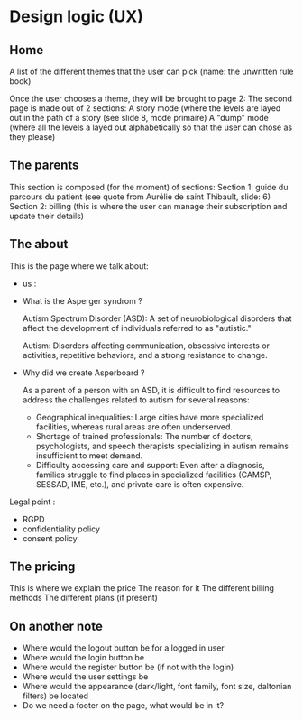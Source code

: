 # Design logic (UX)

## Home

A list of the different themes that the user can pick (name: the unwritten rule book)

Once the user chooses a theme, they will be brought to page 2:
The second page is made out of 2 sections:
A story mode (where the levels are layed out in the path of a story (see slide 8, mode primaire)
A "dump" mode (where all the levels a layed out alphabetically so that the user can chose as they please)

## The parents

This section is composed (for the moment) of sections:
Section 1: guide du parcours du patient (see quote from Aurélie de saint Thibault, slide: 6)
Section 2: billing (this is where the user can manage their subscription and update their details)

## The about

This is the page where we talk about:

* us : 
* What is the Asperger syndrom ?

    Autism Spectrum Disorder (ASD):
    A set of neurobiological disorders that affect the development of individuals referred to as "autistic."

    Autism:
    Disorders affecting communication, obsessive interests or activities, repetitive behaviors, and a strong resistance to change.

* Why did we create Asperboard ?

    As a parent of a person with an ASD, it is difficult to find resources to address the challenges related to autism for several reasons:

    * Geographical inequalities: Large cities have more specialized facilities, whereas rural areas are often underserved.
    * Shortage of trained professionals: The number of doctors, psychologists, and speech therapists specializing in autism remains insufficient to meet demand.
    * Difficulty accessing care and support: Even after a diagnosis, families struggle to find places in specialized facilities (CAMSP, SESSAD, IME, etc.), and private care is often expensive.

Legal point :
* RGPD
* confidentiality policy
* consent policy
<!-- * -->

## The pricing

This is where we explain the price
The reason for it
The different billing methods
The different plans (if present)

## On another note

* Where would the logout button be for a logged in user
* Where would the login button be
* Where would the register button be (if not with the login)
* Where would the user settings be
* Where would the appearance (dark/light, font family, font size, daltonian filters) be located
* Do we need a footer on the page, what would be in it?
